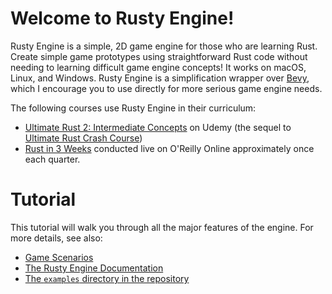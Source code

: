 # Welcome to Rusty Engine!

Rusty Engine is a simple, 2D game engine for those who are learning Rust. Create simple game prototypes using straightforward Rust code without needing to learning difficult game engine concepts! It works on macOS, Linux, and Windows. Rusty Engine is a simplification wrapper over [Bevy](https://bevyengine.org/), which I encourage you to use directly for more serious game engine needs.

The following courses use Rusty Engine in their curriculum:

- [Ultimate Rust 2: Intermediate Concepts](https://www.udemy.com/course/ultimate-rust-2/?referralCode=8ED694EBE5637F954414) on Udemy (the sequel to [Ultimate Rust Crash Course](https://www.udemy.com/course/ultimate-rust-crash-course/?referralCode=AF30FAD8C6CCCC2C94F0))
- [Rust in 3 Weeks](https://agileperception.com) conducted live on O'Reilly Online approximately once each quarter.

# Tutorial

This tutorial will walk you through all the major features of the engine. For more details, see also:

- [Game Scenarios](https://github.com/CleanCut/rusty_engine/tree/main/scenarios)
- [The Rusty Engine Documentation](https://docs.rs/rusty_engine/latest/rusty_engine/)
- [The `examples` directory in the repository](https://github.com/CleanCut/rusty_engine/tree/main/examples)
